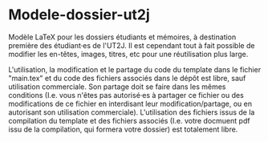 # Modele-dossier-ut2j
Modèle LaTeX pour les dossiers étudiants et mémoires, à destination première des étudiant·es de l'UT2J. Il est cependant tout à fait possible de modifier les en-têtes, images, titres, etc pour une réutilisation plus large.

L'utilisation, la modification et le partage du code du template dans le fichier "main.tex" et du code des fichiers associés dans le dépôt est libre, sauf utilisation commerciale. Son partage doit se faire dans les mêmes conditions (I.e. vous n'êtes pas autorisé·es à partager ce fichier ou des modifications de ce fichier en interdisant leur modification/partage, ou en autorisant son utilisation commerciale).
L'utilisation des fichiers issus de la compilation du template et des fichiers associés (I.e. votre docmuent pdf issu de la compilation, qui formera votre dossier) est totalement libre.

